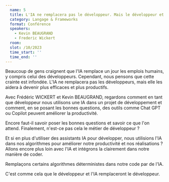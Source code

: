 ```yaml
---
  name: 5
  title: L'IA ne remplacera pas le développeur. Mais le développeur et l'IA remplaceront le développeur.
  category: Langage & Frameworks
  format: Conférence
  speakers: 
    - Kevin BEAUGRAND
    - Frederic Wickert
  room: 
  slot: /10/2023
  time_start: ''
  time_end: ''
---
```

Beaucoup de gens craignent que l'IA remplace un jour les emplois humains, y compris celui des développeurs. Cependant, nous pensons que cette crainte est infondée. L'IA ne remplacera pas les développeurs, mais elle les aidera à devenir plus efficaces et plus productifs.
 
Avec Frédéric WICKERT et Kevin BEAUGRAND, regardons comment en tant que développeur nous utilisons une IA dans un projet de développement et comment, en se posant les bonnes questions, des outils comme Chat GPT ou Copilot peuvent améliorer la productivité.
 
Encore faut-il savoir poser les bonnes questions et savoir ce que l'on attend. Finalement, n'est-ce pas cela le métier de développeur ?
 
Et si en plus d'utiliser des assistants IA pour développer, nous utilisions l'IA dans nos algorithmes pour améliorer notre productivité et nos réalisations ? Allons encore plus loin avec l'IA et intégrons la clairement dans notre manière de coder.
 
Remplaçons certains algorithmes déterministes dans notre code par de l'IA.
 
C'est comme cela que le développeur et  l'IA remplaceront le développeur.
